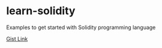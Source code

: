 # learn-solidity
Examples to get started with Solidity programming language 

[Gist Link](https://gist.github.com/raj-pranav/a4642949b9f6df7f08d931f4f77a727b)
